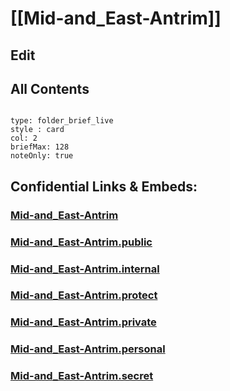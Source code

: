 # [[Mid-and_East-Antrim]] 

## Edit

## All Contents

```folderv
```

```ccard
type: folder_brief_live
style : card
col: 2
briefMax: 128
noteOnly: true
```


## Confidential Links & Embeds: 

### [Mid-and_East-Antrim](/_Standards/Earth/Continent/Europe/Europe~North/UK/Ireland~North/counties~Ireland~North/Mid-and_East-Antrim.md) 

### [Mid-and_East-Antrim.public](/_public/Earth/Continent/Europe/Europe~North/UK/Ireland~North/counties~Ireland~North/Mid-and_East-Antrim.public.md) 

### [Mid-and_East-Antrim.internal](/_internal/Earth/Continent/Europe/Europe~North/UK/Ireland~North/counties~Ireland~North/Mid-and_East-Antrim.internal.md) 

### [Mid-and_East-Antrim.protect](/_protect/Earth/Continent/Europe/Europe~North/UK/Ireland~North/counties~Ireland~North/Mid-and_East-Antrim.protect.md) 

### [Mid-and_East-Antrim.private](/_private/Earth/Continent/Europe/Europe~North/UK/Ireland~North/counties~Ireland~North/Mid-and_East-Antrim.private.md) 

### [Mid-and_East-Antrim.personal](/_personal/Earth/Continent/Europe/Europe~North/UK/Ireland~North/counties~Ireland~North/Mid-and_East-Antrim.personal.md) 

### [Mid-and_East-Antrim.secret](/_secret/Earth/Continent/Europe/Europe~North/UK/Ireland~North/counties~Ireland~North/Mid-and_East-Antrim.secret.md)


